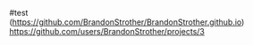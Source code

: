 #test  
(https://github.com/BrandonStrother/BrandonStrother.github.io)  
https://github.com/users/BrandonStrother/projects/3  
